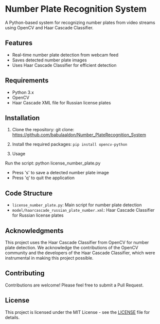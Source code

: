 # Number Plate Recognition System

A Python-based system for recognizing number plates from video streams using OpenCV and Haar Cascade Classifier.

## Features
- Real-time number plate detection from webcam feed
- Saves detected number plate images
- Uses Haar Cascade Classifier for efficient detection

## Requirements
- Python 3.x
- OpenCV
- Haar Cascade XML file for Russian license plates

## Installation

1. Clone the repository:
   git clone: https://github.com/babulaaldon/Number_PlateRecognition_System

2. Install the required packages:
   `pip install opencv-python`

   
3. Usage

Run the script: python license_number_plate.py

- Press 's' to save a detected number plate image
- Press 'q' to quit the application

## Code Structure

- `license_number_plate.py`: Main script for number plate detection
- `model/haarcascade_russian_plate_number.xml`: Haar Cascade Classifier for Russian license plates



## Acknowledgments

This project uses the Haar Cascade Classifier from OpenCV for number plate detection. 
We acknowledge the contributions of the OpenCV community and the developers of the Haar Cascade Classifier, which were instrumental in making this project possible.


## Contributing

Contributions are welcome! Please feel free to submit a Pull Request.

## License

This project is licensed under the MIT License - see the [LICENSE](LICENSE) file for details.
